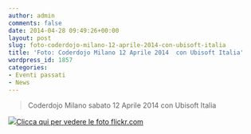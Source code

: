 ```yaml
---
author: admin
comments: false
date: 2014-04-28 09:49:26+00:00
layout: post
slug: foto-coderdojo-milano-12-aprile-2014-con-ubisoft-italia
title: 'Foto: Coderdojo Milano 12 Aprile 2014  con Ubisoft Italia'
wordpress_id: 1857
categories:
- Eventi passati
- News
---
```


<blockquote>Coderdojo Milano sabato 12 Aprile 2014 con Ubisoft Italia</blockquote>




[![](http://coderdojomilano.it/wp-content/uploads/2014/04/ubi01.jpg)Clicca qui per vedere le foto flickr.com](https://www.flickr.com/photos/98942956@N02/sets/72157644343063882/)
